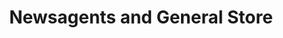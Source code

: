 ---
title: "Newsagents and General Store"
url: /derby/newsagents-and-general-store/
shop: Zeitungen
---